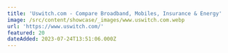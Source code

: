 ```yaml
---
title: 'Uswitch.com - Compare Broadband, Mobiles, Insurance & Energy'
image: /src/content/showcase/_images/www.uswitch.com.webp
url: 'https://www.uswitch.com/'
featured: 20
dateAdded: 2023-07-24T13:51:06.000Z
---
```



